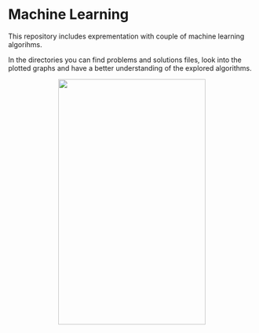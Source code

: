 # Machine Learning

This repository includes exprementation with couple of machine learning algorihms. 

In the directories you can find problems and solutions files, look into the plotted graphs and have a better understanding of the explored algorithms.



<p align="center">
<img src ="https://user-images.githubusercontent.com/22713826/87232981-f9814f00-c3cb-11ea-80c1-d13b5582f1c8.jpeg" width=300 height=500>  
</p>
